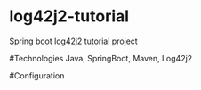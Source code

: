 # log42j2-tutorial
Spring boot log42j2 tutorial project

#Technologies
Java, SpringBoot, Maven, Log42j2

#Configuration

